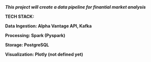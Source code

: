 ***This project will create a data pipeline for finantial market analysis***

**TECH STACK:**

**Data Ingestion: Alpha Vantage API, Kafka**

**Processing: Spark (Pyspark)**

**Storage: PostgreSQL**

**Visualization: Plotly (not defined yet)**